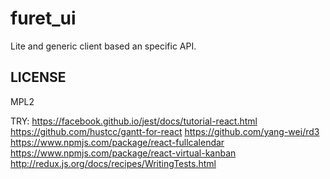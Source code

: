 # furet_ui

Lite and generic client based an specific API.


## LICENSE

MPL2

TRY:
https://facebook.github.io/jest/docs/tutorial-react.html
https://github.com/hustcc/gantt-for-react
https://github.com/yang-wei/rd3
https://www.npmjs.com/package/react-fullcalendar
https://www.npmjs.com/package/react-virtual-kanban
http://redux.js.org/docs/recipes/WritingTests.html
